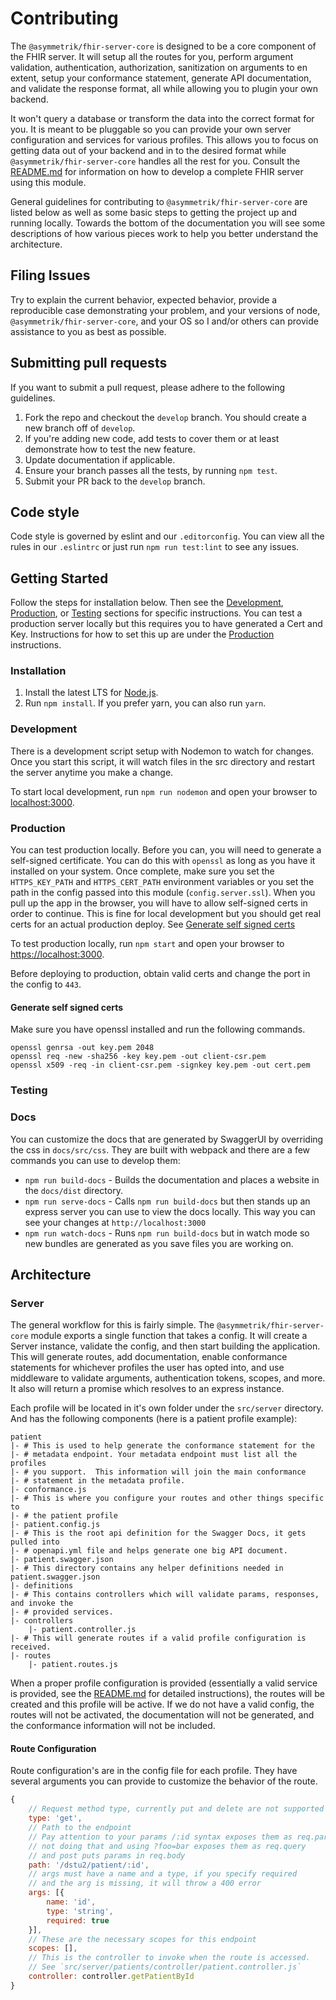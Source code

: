 Contributing
============

The `@asymmetrik/fhir-server-core` is designed to be a core component of the FHIR server. It will setup all the routes for you, perform argument validation, authentication, authorization, sanitization on arguments to en extent, setup your conformance statement, generate API documentation, and validate the response format, all while allowing you to plugin your own backend.

It won't query a database or transform the data into the correct format for you. It is meant to be pluggable so you can provide your own server configuration and services for various profiles.  This allows you to focus on getting data out of your backend and in to the desired format while `@asymmetrik/fhir-server-core` handles all the rest for you. Consult the [README.md](../README.md) for information on how to develop a complete FHIR server using this module.

General guidelines for contributing to `@asymmetrik/fhir-server-core` are listed below as well as some basic steps to getting the project up and running locally. Towards the bottom of the documentation you will see some descriptions of how various pieces work to help you better understand the architecture.

## Filing Issues
Try to explain the current behavior, expected behavior, provide a reproducible case demonstrating your problem, and your versions of node, `@asymmetrik/fhir-server-core`, and your OS so I and/or others can provide assistance to you as best as possible.

## Submitting pull requests
If you want to submit a pull request, please adhere to the following guidelines.

1. Fork the repo and checkout the `develop` branch. You should create a new branch off of `develop`.
2. If you're adding new code, add tests to cover them or at least demonstrate how to test the new feature.
3. Update documentation if applicable.
4. Ensure your branch passes all the tests, by running `npm test`.
5. Submit your PR back to the `develop` branch.

## Code style
Code style is governed by eslint and our `.editorconfig`. You can view all the rules in our `.eslintrc` or just run `npm run test:lint` to see any issues.

## Getting Started
Follow the steps for installation below. Then see the [Development](#Development), [Production](#Production), or [Testing](#Testing) sections for specific instructions. You can test a production server locally but this requires you to have generated a Cert and Key. Instructions for how to set this up are under the [Production](#Production) instructions.

### Installation
1. Install the latest LTS for [Node.js](https://nodejs.org/en/).
2. Run `npm install`.  If you prefer yarn, you can also run `yarn`.

### Development
There is a development script setup with Nodemon to watch for changes. Once you start this script, it will watch files in the src directory and restart the server anytime you make a change.

To start local development, run `npm run nodemon` and open your browser to [localhost:3000](http://localhost:3000).

### Production
You can test production locally. Before you can, you will need to generate a self-signed certificate. You can do this with `openssl` as long as you have it installed on your system. Once complete, make sure you set the `HTTPS_KEY_PATH` and `HTTPS_CERT_PATH` environment variables or you set the path in the config passed into this module (`config.server.ssl`). When you pull up the app in the browser, you will have to allow self-signed certs in order to continue. This is fine for local development but you should get real certs for an actual production deploy. See [Generate self signed certs](#Generate-self-signed-certs)

To test production locally, run `npm start` and open your browser to [https://localhost:3000](https://localhost:3000).

Before deploying to production, obtain valid certs and change the port in the config to `443`.

#### Generate self signed certs
Make sure you have openssl installed and run the following commands.

```shell
openssl genrsa -out key.pem 2048
openssl req -new -sha256 -key key.pem -out client-csr.pem
openssl x509 -req -in client-csr.pem -signkey key.pem -out cert.pem
```

### Testing

### Docs
You can customize the docs that are generated by SwaggerUI by overriding the css in `docs/src/css`. They are built with webpack and there are a few commands you can use to develop them:

* `npm run build-docs` - Builds the documentation and places a website in the `docs/dist` directory.
* `npm run serve-docs` - Calls `npm run build-docs` but then stands up an express server you can use to view the docs locally. This way you can see your changes at `http://localhost:3000`
* `npm run watch-docs` - Runs `npm run build-docs` but in watch mode so new bundles are generated as you save files you are working on.

## Architecture

### Server
The general workflow for this is fairly simple. The `@asymmetrik/fhir-server-core` module exports a single function that takes a config. It will create a Server instance, validate the config, and then start building the application. This will generate routes, add documentation, enable conformance statements for whichever profiles the user has opted into, and use middleware to validate arguments, authentication tokens, scopes, and more. It also will return a promise which resolves to an express instance.

Each profile will be located in it's own folder under the `src/server` directory. And has the following components (here is a patient profile example):

```shell
patient
|- # This is used to help generate the conformance statement for the
|- # metadata endpoint. Your metadata endpoint must list all the profiles
|- # you support.  This information will join the main conformance
|- # statement in the metadata profile. 
|- conformance.js
|- # This is where you configure your routes and other things specific to
|- # the patient profile
|- patient.config.js
|- # This is the root api definition for the Swagger Docs, it gets pulled into
|- # openapi.yml file and helps generate one big API document.
|- patient.swagger.json
|- # This directory contains any helper definitions needed in patient.swagger.json
|- definitions
|- # This contains controllers which will validate params, responses, and invoke the
|- # provided services.
|- controllers
	|- patient.controller.js
|- # This will generate routes if a valid profile configuration is received.
|- routes
	|- patient.routes.js
```

When a proper profile configuration is provided (essentially a valid service is provided, see the [README.md](../README.md) for detailed instructions), the routes will be created and this profile will be active. If we do not have a valid config, the routes will not be activated, the documentation will not be generated, and the conformance information will not be included.

#### Route Configuration
Route configuration's are in the config file for each profile. They have several arguments you can provide to customize the behavior of the route.

```javascript
{
	// Request method type, currently put and delete are not supported
	type: 'get',
	// Path to the endpoint
	// Pay attention to your params /:id syntax exposes them as req.params
	// not doing that and using ?foo=bar exposes them as req.query
	// and post puts params in req.body
	path: '/dstu2/patient/:id',
	// args must have a name and a type, if you specify required
	// and the arg is missing, it will throw a 400 error
	args: [{
		name: 'id',
		type: 'string',
		required: true
	}],
	// These are the necessary scopes for this endpoint
	scopes: [],
	// This is the controller to invoke when the route is accessed.
	// See `src/server/patients/controller/patient.controller.js`
	controller: controller.getPatientById
}
```
